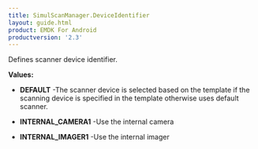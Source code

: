 ```yaml
---
title: SimulScanManager.DeviceIdentifier
layout: guide.html
product: EMDK For Android
productversion: '2.3'
---
```


Defines scanner device identifier.

**Values:**

* **DEFAULT** -The scanner device is selected based on the template if the scanning device is specified in the template otherwise uses default scanner.

* **INTERNAL_CAMERA1** -Use the internal camera

* **INTERNAL_IMAGER1** -Use the internal imager










